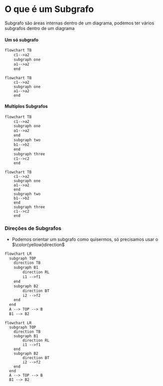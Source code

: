 # O que é um Subgrafo

Subgrafo são áreas internas dentro de um diagrama, podemos ter vários subgrafos dentro de um diagrama

#### Um só subgrafo

```md
flowchart TB
    c1-->a2
    subgraph one
    a1-->a2
    end
```

```mermaid
flowchart TB
    c1-->a2
    subgraph one
    a1-->a2
    end
```

#### Multiplos Subgrafos

```md
flowchart TB
    c1-->a2
    subgraph one
    a1-->a2
    end
    subgraph two
    b1-->b2
    end
    subgraph three
    c1-->c2
    end
```
```mermaid
flowchart TB
    c1-->a2
    subgraph one
    a1-->a2
    end
    subgraph two
    b1-->b2
    end
    subgraph three
    c1-->c2
    end
```

### Direções de Subgrafos

* Podemos orientar um subgrafo como quisermos, só precisamos usar o $\color{yellow}direction$

```md
flowchart LR
  subgraph TOP
    direction TB
    subgraph B1
        direction RL
        i1 -->f1
    end
    subgraph B2
        direction BT
        i2 -->f2
    end
  end
  A --> TOP --> B
  B1 --> B2
```

```mermaid
flowchart LR
  subgraph TOP
    direction TB
    subgraph B1
        direction RL
        i1 -->f1
    end
    subgraph B2
        direction BT
        i2 -->f2
    end
  end
  A --> TOP --> B
  B1 --> B2
```
